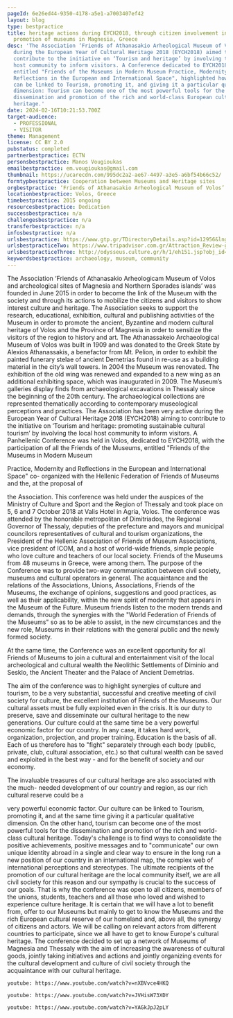 ```yaml
---
pageId: 6e26ed44-9350-4178-a5e1-a7003407ef42
layout: blog
type: bestpractice
title: heritage actions during EYCH2018, through citizen involvement in the
  promotion of museums in Magnesia, Greece
desc: 'The Association ‘Friends of Athanasakio Arheological Museum of Volos’
  during the European Year of Cultural Heritage 2018 (EYCH2018) aimed to
  contribute to the initiative on ‘Tourism and heritage’ by involving the local
  host community to inform visitors. A Conference dedicated to EYCH2018,
  entitled "Friends of the Museums in Modern Museum Practice, Modernity and
  Reflections in the European and International Space", highlighted how culture
  can be linked to Tourism, promoting it, and giving it a particular qualitative
  dimension: Tourism can become one of the most powerful tools for the
  dissemination and promotion of the rich and world-class European cultural
  heritage.'
date: 2024-02-16T10:21:53.700Z
target-audience:
  - PROFESSIONAL
  - VISITOR
theme: Management
license: CC BY 2.0
pubstatus: completed
partnerbestpractice: ECTN
personsbestpractice: Manos Vougioukas
emailbestpractice: em.vougioukas@gmail.com
thumbnail: https://ucarecdn.com/995dc2a2-ae67-4497-a3e5-a6bf54b66c52/
formtypbestpractice: Cooperation between Museums and Heritage sites
orgbestpractice: ‘Friends of Athanasakio Arheological Museum of Volos’
locationbestpractice: Volos, Greece
timebestpractice: 2015 ongoing
resourcesbestpractice: Dedication
successbestpractice: n/a
challengesbestpractice: n/a
transferbestpractice: n/a
infosbestpractice: n/a
urlsbestpractice: https://www.gtp.gr/TDirectoryDetails.asp?id=12956&lng=2
urlsbestpracticeTwo: https://www.tripadvisor.com.gr/Attraction_Review-g189507-d5598179-Reviews-Athanasakeion_Archaeological_Museum_of_Volos-Volos_Magnesia_Region_Thessaly.html
urlsbestpracticeThree: http://odysseus.culture.gr/h/1/eh151.jsp?obj_id=3271
keywordsbestpractice: archaeology, museum, community
---
```

The Association ‘Friends of Athanasakio Arheologicam Museum of Volos and archeological
sites of Magnesia and Northern Sporades islands’ was founded in June 2015 in order to
become the link of the Museum with the society and through its actions to mobilize the
citizens and visitors to show interest culture and heritage. The Association seeks to support
the research, educational, exhibition, cultural and publishing activities of the Museum in
order to promote the ancient, Byzantine and modern cultural heritage of Volos and the
Province of Magnesia in order to sensitize the visitors of the region to history and art.
The Athanassakeio Archaeological Museum of Volos was built in 1909 and was donated to
the Greek State by Alexios Athanassakis, a benefactor from Mt. Pelion, in order to exhibit
the painted funerary stelae of ancient Demetrias found in re-use as a building material in
the city’s wall towers. In 2004 the Museum was renovated. The exhibition of the old wing
was renewed and expanded to a new wing as an additional exhibiting space, which was
inaugurated in 2009. The Museum’s galleries display finds from archaeological excavations
in Thessaly since the beginning of the 20th century. The archaeological collections are
represented thematically according to contemporary museological perceptions and
practices.
The Association has been very active during the European Year of Cultural Heritage 2018
(EYCH2018) aiming to contribute to the initiative on ‘Tourism and heritage: promoting
sustainable cultural tourism’ by involving the local host community to inform visitors. A
Panhellenic Conference was held in Volos, dedicated to EYCH2018, with the participation
of all the Friends of the Museums, entitled "Friends of the Museums in Modern Museum

Practice, Modernity and Reflections in the European and International Space" co-
organized with the Hellenic Federation of Friends of Museums and the, at the proposal of

the Association. This conference was held under the auspices of the Ministry of Culture and
Sport and the Region of Thessaly and took place on 5, 6 and 7 October 2018 at Valis Hotel
in Agria, Volos.
The conference was attended by the honorable metropolitan of Dimitriados, the Regional
Governor of Thessaly, deputies of the prefecture and mayors and municipal councilors
representatives of cultural and tourism organizations, the President of the Hellenic
Association of Friends of Museum Associations, vice president of ICOM, and a host of
world-wide friends, simple people who love culture and teachers of our local society.
Friends of the Museums from 48 museums in Greece, were among them. The purpose of
the Conference was to provide two-way communication between civil society, museums
and cultural operators in general.
The acquaintance and the relations of the Associations, Unions, Associations, Friends of the
Museums, the exchange of opinions, suggestions and good practices, as well as their
applicability, within the new spirit of modernity that appears in the Museum of the Future.
Museum friends listen to the modern trends and demands, through the synergies with the
"World Federation of Friends of the Museums" so as to be able to assist, in the new
circumstances and the new role, Museums in their relations with the general public and the
newly formed society.

At the same time, the Conference was an excellent opportunity for all Friends of Museums
to join a cultural and entertainment visit of the local archeological and cultural wealth the Neolithic Settlements of Diminio and Sesklo, the Ancient Theater and the Palace of Ancient
Demetrias.

The aim of the conference was to highlight synergies of culture and tourism, to be a very
substantial, successful and creative meeting of civil society for culture, the excellent
institution of Friends of the Museums. Our cultural assets must be fully exploited even in the
crisis. It is our duty to preserve, save and disseminate our cultural heritage to the new
generations. Our culture could at the same time be a very powerful economic factor for
our country. In any case, it takes hard work, organization, projection, and proper training.
Education is the basis of all. Each of us therefore has to "fight" separately through each
body (public, private, club, cultural association, etc.) so that cultural wealth can be saved
and exploited in the best way - and for the benefit of society and our economy.

The invaluable treasures of our cultural heritage are also associated with the much-
needed development of our country and region, as our rich cultural reserve could be a

very powerful economic factor. Our culture can be linked to Tourism, promoting it, and at
the same time giving it a particular qualitative dimension. On the other hand, tourism can
become one of the most powerful tools for the dissemination and promotion of the rich and
world-class cultural heritage. Today's challenge is to find ways to consolidate the positive
achievements, positive messages and to "communicate" our own unique identity abroad
in a single and clear way to ensure in the long run a new position of our country in an
international map, the complex web of international perceptions and stereotypes. The
ultimate recipients of the promotion of our cultural heritage are the local community itself,
we are all civil society for this reason and our sympathy is crucial to the success of our
goals.
That is why the conference was open to all citizens, members of the unions, students,
teachers and all those who loved and wished to experience culture heritage.
It is certain that we will have a lot to benefit from, offer to our Museums but mainly to get to
know the Museums and the rich European cultural reserve of our homeland and, above
all, the synergy of citizens and actors. We will be calling on relevant actors from different
countries to participate, since we all have to get to know Europe's cultural heritage.
The conference decided to set up a network of Museums of Magnesia and Thessaly with
the aim of increasing the awareness of cultural goods, jointly taking initiatives and actions
and jointly organizing events for the cultural development and culture of civil society
through the acquaintance with our cultural heritage.

`youtube: https://www.youtube.com/watch?v=nXBVvce4HKQ`

`youtube: https://www.youtube.com/watch?v=JVHisW73XDY`

`youtube: https://www.youtube.com/watch?v=YAGkJpJ2pLY`